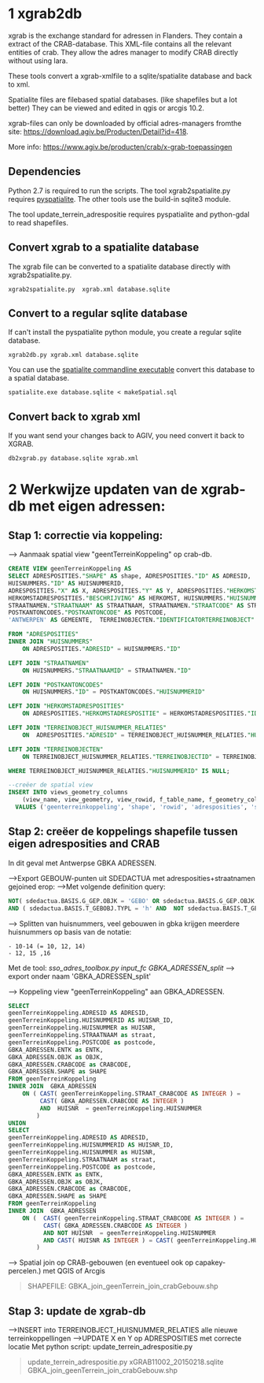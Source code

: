1 xgrab2db
========

xgrab is the exchange standard for adressen in Flanders. They contain a extract of the CRAB-database.
This XML-file contains all the relevant entities of crab. 
They allow the adres manager to modify CRAB directly without using lara.

These tools convert a xgrab-xmlfile to a sqlite/spatialite database and back to xml.

Spatialite files are filebased spatial databases. (like shapefiles but a lot better)
They can be viewed and edited in qgis or arcgis 10.2. 

xgrab-files can only be downloaded by official adres-managers fromthe site: <a href="https://download.agiv.be/Producten/Detail?id=418&title=xGRAB" target="_blank">https://download.agiv.be/Producten/Detail?id=418</a>.

More info: <a href="https://www.agiv.be/producten/crab/x-grab-toepassingen" target="_blank">https://www.agiv.be/producten/crab/x-grab-toepassingen</a>

Dependencies
---
Python 2.7 is required to run the scripts.
The tool xgrab2spatialite.py requires <a href="https://github.com/lokkju/pyspatialite" target="_blank">pyspatialite</a>. 
The other tools use the build-in sqlite3 module.

The tool update_terrein_adrespositie requires pyspatialite and  python-gdal to read shapefiles.



Convert xgrab to a spatialite database
----
The xgrab file can be converted to a spatialite database directly with xgrab2spatialite.py.

    xgrab2spatialite.py  xgrab.xml database.sqlite

Convert to a regular sqlite database 
----
If can't install the pyspatialite python module, you create a regular sqlite database. 

    xgrab2db.py xgrab.xml database.sqlite
    
You can use the <a href="https://www.gaia-gis.it/fossil/spatialite-tools/index" target="_blank">spatialite commandline executable</a> convert this database to a spatial database.
     
    spatialite.exe database.sqlite < makeSpatial.sql
 
Convert back to xgrab xml
---
If you want send your changes back to AGIV, you need convert it back to XGRAB.

    db2xgrab.py database.sqlite xgrab.xml


2 Werkwijze updaten van de xgrab-db met eigen adressen: 
====
Stap 1: correctie via koppeling:
---- 
--> Aanmaak spatial view "geentTerreinKoppeling" op crab-db.

```sql
CREATE VIEW geenTerreinKoppeling AS
SELECT ADRESPOSITIES."SHAPE" AS shape, ADRESPOSITIES."ID" AS ADRESID,  
HUISNUMMERS."ID" AS HUISNUMMERID,
ADRESPOSITIES."X" AS X, ADRESPOSITIES."Y" AS Y, ADRESPOSITIES."HERKOMSTADRESPOSITIE",
HERKOMSTADRESPOSITIES."BESCHRIJVING" AS HERKOMST, HUISNUMMERS."HUISNUMMER" AS HUISNUMMER,
STRAATNAMEN."STRAATNAAM" AS STRAATNAAM, STRAATNAMEN."STRAATCODE" AS STRAATCODE, 
POSTKANTONCODES."POSTKANTONCODE" AS POSTCODE, 
'ANTWERPEN' AS GEMEENTE,  TERREINOBJECTEN."IDENTIFICATORTERREINOBJECT" AS PERCEEL

FROM "ADRESPOSITIES"
INNER JOIN "HUISNUMMERS"
	ON ADRESPOSITIES."ADRESID" = HUISNUMMERS."ID"

LEFT JOIN "STRAATNAMEN"
	ON HUISNUMMERS."STRAATNAAMID" = STRAATNAMEN."ID"

LEFT JOIN "POSTKANTONCODES"
	ON HUISNUMMERS."ID" = POSTKANTONCODES."HUISNUMMERID"

LEFT JOIN "HERKOMSTADRESPOSITIES"
	ON ADRESPOSITIES."HERKOMSTADRESPOSITIE" = HERKOMSTADRESPOSITIES."ID"

LEFT JOIN "TERREINOBJECT_HUISNUMMER_RELATIES"
    ON  ADRESPOSITIES."ADRESID" = TERREINOBJECT_HUISNUMMER_RELATIES."HUISNUMMERID"

LEFT JOIN "TERREINOBJECTEN"
    ON TERREINOBJECT_HUISNUMMER_RELATIES."TERREINOBJECTID" = TERREINOBJECTEN."ID"

WHERE TERREINOBJECT_HUISNUMMER_RELATIES."HUISNUMMERID" IS NULL;

--creëer de spatial view 
INSERT INTO views_geometry_columns
    (view_name, view_geometry, view_rowid, f_table_name, f_geometry_column, read_only)
  VALUES ('geenterreinkoppeling', 'shape', 'rowid', 'adresposities', 'shape', 0);
``` 

Stap 2: creëer de koppelings shapefile tussen eigen adresposities and CRAB
----
In dit geval met Antwerpse GBKA ADRESSEN.

-->Export GEBOUW-punten uit SDEDACTUA met adresposities+straatnamen gejoined erop:
    -->Met volgende definition query:

```sql
NOT( sdedactua.BASIS.G_GEP.OBJK = 'GEBO' OR sdedactua.BASIS.G_GEP.OBJK IS NULL ) 
AND ( sdedactua.BASIS.T_GEBOBJ.TYPL = 'h' AND  NOT sdedactua.BASIS.T_GEBOBJ.HNRK = 'O' )
``` 

--> Splitten van huisnummers, 
veel gebouwen in gbka krijgen meerdere huisnummers op basis van de notatie: 
	
	- 10-14 (= 10, 12, 14)
	- 12, 15 ,16
    
Met de tool: *sso_adres_toolbox.py input_fc GBKA_ADRESSEN_split*
    --> export onder naam 'GBKA_ADRESSEN_split'

--> Koppeling view "geenTerreinKoppeling" aan GBKA_ADRESSEN.

```sql
SELECT 
geenTerreinKoppeling.ADRESID AS ADRESID,
geenTerreinKoppeling.HUISNUMMERID AS HUISNR_ID,
geenTerreinKoppeling.HUISNUMMER as HUISNR, 
geenTerreinKoppeling.STRAATNAAM as straat, 
geenTerreinKoppeling.POSTCODE as postcode, 
GBKA_ADRESSEN.ENTK as ENTK, 
GBKA_ADRESSEN.OBJK as OBJK, 
GBKA_ADRESSEN.CRABCODE as CRABCODE, 
GBKA_ADRESSEN.SHAPE as SHAPE
FROM geenTerreinKoppeling
INNER JOIN  GBKA_ADRESSEN
	ON ( CAST( geenTerreinKoppeling.STRAAT_CRABCODE AS INTEGER ) = 
	     CAST( GBKA_ADRESSEN.CRABCODE AS INTEGER )
         AND  HUISNR  = geenTerreinKoppeling.HUISNUMMER 
        )
UNION
SELECT 
geenTerreinKoppeling.ADRESID AS ADRESID,
geenTerreinKoppeling.HUISNUMMERID AS HUISNR_ID,
geenTerreinKoppeling.HUISNUMMER as HUISNR, 
geenTerreinKoppeling.STRAATNAAM as straat, 
geenTerreinKoppeling.POSTCODE as postcode, 
GBKA_ADRESSEN.ENTK as ENTK, 
GBKA_ADRESSEN.OBJK as OBJK, 
GBKA_ADRESSEN.CRABCODE as CRABCODE, 
GBKA_ADRESSEN.SHAPE as SHAPE
FROM geenTerreinKoppeling
INNER JOIN  GBKA_ADRESSEN        
    ON (  CAST( geenTerreinKoppeling.STRAAT_CRABCODE AS INTEGER ) = 
	      CAST( GBKA_ADRESSEN.CRABCODE AS INTEGER )
          AND NOT HUISNR  = geenTerreinKoppeling.HUISNUMMER 
          AND CAST( HUISNR AS INTEGER ) = CAST( geenTerreinKoppeling.HUISNUMMER AS INTEGER )
        ) 
```
--> Spatial join op CRAB-gebouwen (en eventueel ook op capakey-percelen.) met QGIS of Arcgis
> SHAPEFILE: GBKA_join_geenTerrein_join_crabGebouw.shp

Stap 3: update de  xgrab-db
----

-->INSERT into TERREINOBJECT_HUISNUMMER_RELATIES alle nieuwe terreinkoppellingen
-->UPDATE X en Y op ADRESPOSITIES met correcte locatie
Met python script: update_terrein_adrespositie.py

> update_terrein_adrespositie.py xGRAB11002_20150218.sqlite GBKA_join_geenTerrein_join_crabGebouw.shp
